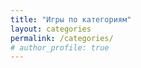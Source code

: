 ```yaml
---
title: "Игры по категориям"
layout: categories
permalink: /categories/
# author_profile: true
---
```

